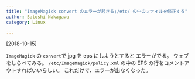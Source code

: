 ```yaml
---
title: "ImageMagick convert のエラーが起きる;/etc/ の中のファイルを修正する"
author: Satoshi Nakagawa
category: Linux

---
```


[2018-10-15]  
 
 `ImageMagick` の
`convert`で jpg を eps にしようとすると
 エラーがでる。
ウェブをしらべてみる。
`/etc/ImageMagick/policy.xml` の中の
EPS の行をコメントアウトすればいいらしい。
これだけで、エラーが出なくなった。


